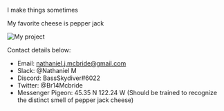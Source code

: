 I make things sometimes

My favorite cheese is pepper jack

![My project](https://user-images.githubusercontent.com/104407674/169920916-7365c410-7eb8-4329-8d04-6b9c71aa2cc3.png)

Contact details below:
* Email: nathaniel.j.mcbride@gmail.com
* Slack: @Nathaniel M
* Discord: BassSkydiver#6022
* Twitter: @Br14Mcbride
* Messenger Pigeon: 45.35 N 122.24 W (Should be trained to recognize the distinct smell of pepper jack cheese)
